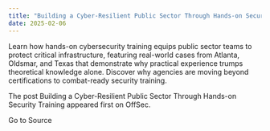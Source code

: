 ```yaml
---
title: "Building a Cyber-Resilient Public Sector Through Hands-on Security Training"
date: 2025-02-06
---
```


Learn how hands-on cybersecurity training equips public sector teams to protect critical infrastructure, featuring real-world cases from Atlanta, Oldsmar, and Texas that demonstrate why practical experience trumps theoretical knowledge alone. Discover why agencies are moving beyond certifications to combat-ready security training.

The post Building a Cyber-Resilient Public Sector Through Hands-on Security Training appeared first on OffSec.

Go to Source

